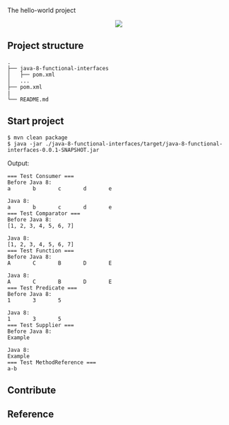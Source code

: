 The hello-world project

<div align="center">
    <img src="./assets/images/functional_interface.png"/>
</div>


## Project structure
```
.
├── java-8-functional-interfaces
│   ├── pom.xml
│   ...
├── pom.xml
|
└── README.md
```

## Start project

```shell script
$ mvn clean package
$ java -jar ./java-8-functional-interfaces/target/java-8-functional-interfaces-0.0.1-SNAPSHOT.jar
```

Output:

```shell script
=== Test Consumer ===
Before Java 8:
a       b       c       d       e       

Java 8:
a       b       c       d       e       
=== Test Comparator ===
Before Java 8:
[1, 2, 3, 4, 5, 6, 7]

Java 8:
[1, 2, 3, 4, 5, 6, 7]
=== Test Function ===
Before Java 8:
A       C       B       D       E       

Java 8:
A       C       B       D       E       
=== Test Predicate ===
Before Java 8:
1       3       5       

Java 8:
1       3       5       
=== Test Supplier ===
Before Java 8:
Example

Java 8:
Example
=== Test MethodReference ===
a-b
```

## Contribute

## Reference